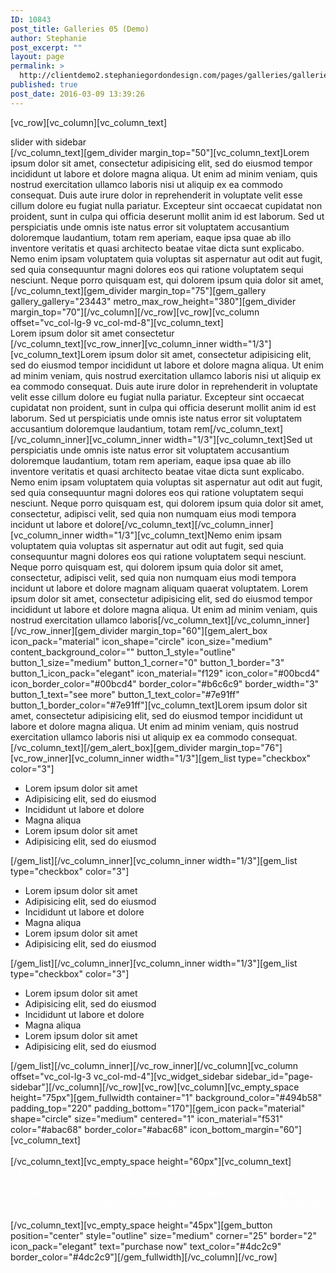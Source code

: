 ```yaml
---
ID: 10843
post_title: Galleries 05 (Demo)
author: Stephanie
post_excerpt: ""
layout: page
permalink: >
  http://clientdemo2.stephaniegordondesign.com/pages/galleries/galleries-05/
published: true
post_date: 2016-03-09 13:39:26
---
```

[vc_row][vc_column][vc_column_text]
<div class="title-h1"><span class="light">slider with sidebar</span></div>
[/vc_column_text][gem_divider margin_top="50"][vc_column_text]Lorem ipsum dolor sit amet, consectetur adipisicing elit, sed do eiusmod tempor incididunt ut labore et dolore magna aliqua. Ut enim ad minim veniam, quis nostrud exercitation ullamco laboris nisi ut aliquip ex ea commodo consequat. Duis aute irure dolor in reprehenderit in voluptate velit esse cillum dolore eu fugiat nulla pariatur. Excepteur sint occaecat cupidatat non proident, sunt in culpa qui officia deserunt mollit anim id est laborum. Sed ut perspiciatis unde omnis iste natus error sit voluptatem accusantium doloremque laudantium, totam rem aperiam, eaque ipsa quae ab illo inventore veritatis et quasi architecto beatae vitae dicta sunt explicabo. Nemo enim ipsam voluptatem quia voluptas sit aspernatur aut odit aut fugit, sed quia consequuntur magni dolores eos qui ratione voluptatem sequi nesciunt. Neque porro quisquam est, qui dolorem ipsum quia dolor sit amet,[/vc_column_text][gem_divider margin_top="75"][gem_gallery gallery_gallery="23443" metro_max_row_height="380"][gem_divider margin_top="70"][/vc_column][/vc_row][vc_row][vc_column offset="vc_col-lg-9 vc_col-md-8"][vc_column_text]
<div class="title-h3">Lorem ipsum dolor sit amet consectetur</div>
[/vc_column_text][vc_row_inner][vc_column_inner width="1/3"][vc_column_text]Lorem ipsum dolor sit amet, consectetur adipisicing elit, sed do eiusmod tempor incididunt ut labore et dolore magna aliqua. Ut enim ad minim veniam, quis nostrud exercitation ullamco laboris nisi ut aliquip ex ea commodo consequat. Duis aute irure dolor in reprehenderit in voluptate velit esse cillum dolore eu fugiat nulla pariatur. Excepteur sint occaecat cupidatat non proident, sunt in culpa qui officia deserunt mollit anim id est laborum. Sed ut perspiciatis unde omnis iste natus error sit voluptatem accusantium doloremque laudantium, totam rem[/vc_column_text][/vc_column_inner][vc_column_inner width="1/3"][vc_column_text]Sed ut perspiciatis unde omnis iste natus error sit voluptatem accusantium doloremque laudantium, totam rem aperiam, eaque ipsa quae ab illo inventore veritatis et quasi architecto beatae vitae dicta sunt explicabo. Nemo enim ipsam voluptatem quia voluptas sit aspernatur aut odit aut fugit, sed quia consequuntur magni dolores eos qui ratione voluptatem sequi nesciunt. Neque porro quisquam est, qui dolorem ipsum quia dolor sit amet, consectetur, adipisci velit, sed quia non numquam eius modi tempora incidunt ut labore et dolore[/vc_column_text][/vc_column_inner][vc_column_inner width="1/3"][vc_column_text]Nemo enim ipsam voluptatem quia voluptas sit aspernatur aut odit aut fugit, sed quia consequuntur magni dolores eos qui ratione voluptatem sequi nesciunt. Neque porro quisquam est, qui dolorem ipsum quia dolor sit amet, consectetur, adipisci velit, sed quia non numquam eius modi tempora incidunt ut labore et dolore magnam aliquam quaerat voluptatem. Lorem ipsum dolor sit amet, consectetur adipisicing elit, sed do eiusmod tempor incididunt ut labore et dolore magna aliqua. Ut enim ad minim veniam, quis nostrud exercitation ullamco laboris[/vc_column_text][/vc_column_inner][/vc_row_inner][gem_divider margin_top="60"][gem_alert_box icon_pack="material" icon_shape="circle" icon_size="medium" content_background_color="" button_1_style="outline" button_1_size="medium" button_1_corner="0" button_1_border="3" button_1_icon_pack="elegant" icon_material="f129" icon_color="#00bcd4" icon_border_color="#00bcd4" border_color="#b6c6c9" border_width="3" button_1_text="see more" button_1_text_color="#7e91ff" button_1_border_color="#7e91ff"][vc_column_text]Lorem ipsum dolor sit amet, consectetur adipisicing elit, sed do eiusmod tempor incididunt ut labore et dolore magna aliqua. Ut enim ad minim veniam, quis nostrud exercitation ullamco laboris nisi ut aliquip ex ea commodo consequat.[/vc_column_text][/gem_alert_box][gem_divider margin_top="76"][vc_row_inner][vc_column_inner width="1/3"][gem_list type="checkbox" color="3"]
<ul>
 	<li>Lorem ipsum dolor sit amet</li>
 	<li>Adipisicing elit, sed do eiusmod</li>
 	<li>Incididunt ut labore et dolore</li>
 	<li>Magna aliqua</li>
 	<li>Lorem ipsum dolor sit amet</li>
 	<li>Adipisicing elit, sed do eiusmod</li>
</ul>
[/gem_list][/vc_column_inner][vc_column_inner width="1/3"][gem_list type="checkbox" color="3"]
<ul>
 	<li>Lorem ipsum dolor sit amet</li>
 	<li>Adipisicing elit, sed do eiusmod</li>
 	<li>Incididunt ut labore et dolore</li>
 	<li>Magna aliqua</li>
 	<li>Lorem ipsum dolor sit amet</li>
 	<li>Adipisicing elit, sed do eiusmod</li>
</ul>
[/gem_list][/vc_column_inner][vc_column_inner width="1/3"][gem_list type="checkbox" color="3"]
<ul>
 	<li>Lorem ipsum dolor sit amet</li>
 	<li>Adipisicing elit, sed do eiusmod</li>
 	<li>Incididunt ut labore et dolore</li>
 	<li>Magna aliqua</li>
 	<li>Lorem ipsum dolor sit amet</li>
 	<li>Adipisicing elit, sed do eiusmod</li>
</ul>
[/gem_list][/vc_column_inner][/vc_row_inner][/vc_column][vc_column offset="vc_col-lg-3 vc_col-md-4"][vc_widget_sidebar sidebar_id="page-sidebar"][/vc_column][/vc_row][vc_row][vc_column][vc_empty_space height="75px"][gem_fullwidth container="1" background_color="#494b58" padding_top="220" padding_bottom="170"][gem_icon pack="material" shape="circle" size="medium" centered="1" icon_material="f531" color="#abac68" border_color="#abac68" icon_bottom_margin="60"][vc_column_text]
<div class="title-xlarge" style="text-align: center;"><span class="light" style="color: #ffffff;">ad block</span></div>
[/vc_column_text][vc_empty_space height="60px"][vc_column_text]
<div class="styled-subtitle" style="text-align: center;"><span style="color: #ffffff;">Lorem ipsum dolor sit amet, consectetur adipisicing elit, sed do eiusmod tempor incididunt ut labore et dolore magna aliqua. Ut enim ad minim veniam, quis nostrud exercitation ullamco laboris nisi ut aliquip ex ea commodo consequat. Duis aute irure dolor in reprehenderit in voluptate velit esse cillum dolore eu</span></div>
[/vc_column_text][vc_empty_space height="45px"][gem_button position="center" style="outline" size="medium" corner="25" border="2" icon_pack="elegant" text="purchase now" text_color="#4dc2c9" border_color="#4dc2c9"][/gem_fullwidth][/vc_column][/vc_row]